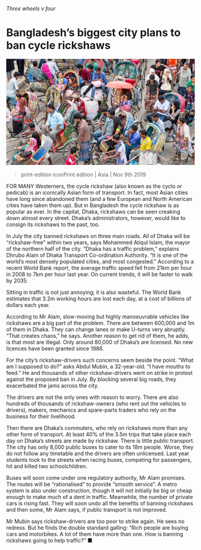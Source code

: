 ###### Three wheels v four

# Bangladesh’s biggest city plans to ban cycle rickshaws 

![image](images/20191109_ASP008_1.jpg) 

> print-edition iconPrint edition | Asia | Nov 9th 2019 

FOR MANY Westerners, the cycle rickshaw (also known as the cyclo or pedicab) is an iconically Asian form of transport. In fact, most Asian cities have long since abandoned them (and a few European and North American cities have taken them up). But in Bangladesh the cycle rickshaw is as popular as ever. In the capital, Dhaka, rickshaws can be seen creaking down almost every street. Dhaka’s administrators, however, would like to consign its rickshaws to the past, too. 

In July the city banned rickshaws on three main roads. All of Dhaka will be “rickshaw-free” within two years, says Mohammed Atiqul Islam, the mayor of the northern half of the city. “Dhaka has a traffic problem,” explains Dhrubo Alam of Dhaka Transport Co-ordination Authority. “It is one of the world’s most densely populated cities, and most congested.” According to a recent World Bank report, the average traffic speed fell from 21km per hour in 2008 to 7km per hour last year. On current trends, it will be faster to walk by 2035. 

Sitting in traffic is not just annoying; it is also wasteful. The World Bank estimates that 3.2m working hours are lost each day, at a cost of billions of dollars each year. 

According to Mr Alam, slow-moving but highly manoeuvrable vehicles like rickshaws are a big part of the problem. There are between 600,000 and 1m of them in Dhaka. They can change lanes or make U-turns very abruptly. “That creates chaos,” he says. Another reason to get rid of them, he adds, is that most are illegal. Only around 80,000 of Dhaka’s are licensed. No new licences have been granted since 1986. 

For the city’s rickshaw-drivers such concerns seem beside the point. “What am I supposed to do?” asks Abdul Mubin, a 32-year-old. “I have mouths to feed.” He and thousands of other rickshaw-drivers went on strike in protest against the proposed ban in July. By blocking several big roads, they exacerbated the jams across the city. 

The drivers are not the only ones with reason to worry. There are also hundreds of thousands of rickshaw-owners (who rent out the vehicles to drivers), makers, mechanics and spare-parts traders who rely on the business for their livelihood. 

Then there are Dhaka’s commuters, who rely on rickshaws more than any other form of transport. At least 40% of the 3.5m trips that take place each day on Dhaka’s streets are made by rickshaw. There is little public transport. The city has only 8,000 public buses to cater to its 18m people. Worse, they do not follow any timetable and the drivers are often unlicensed. Last year students took to the streets when racing buses, competing for passengers, hit and killed two schoolchildren. 

Buses will soon come under one regulatory authority, Mr Alam promises. The routes will be “rationalised” to provide “smooth service”. A metro system is also under construction, though it will not initially be big or cheap enough to make much of a dent in traffic. Meanwhile, the number of private cars is rising fast. They will soon undo all the benefits of banning rickshaws and then some, Mr Alam says, if public transport is not improved. 

Mr Mubin says rickshaw-drivers are too poor to strike again. He sees no redress. But he finds the double standard galling: “Rich people are buying cars and motorbikes. A lot of them have more than one. How is banning rickshaws going to help traffic?” ■ 

